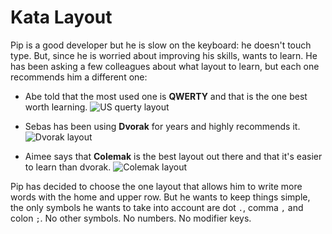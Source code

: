 Kata Layout
===========

Pip is a good developer but he is slow on the keyboard: he doesn't touch type.
But, since he is worried about improving his skills, wants to learn. He has
been asking a few colleagues about what layout to learn, but each one
recommends him a different one:

- Abe told that the most used one is **QWERTY** and that is the one best worth
  learning.
  ![US querty layout](http://upload.wikimedia.org/wikipedia/en/thumb/5/51/KB_United_States-NoAltGr.svg/420px-KB_United_States-NoAltGr.svg.png "US querty layout")

- Sebas has been using **Dvorak** for years and highly recommends it.
  ![Dvorak layout](http://upload.wikimedia.org/wikipedia/commons/thumb/2/25/KB_United_States_Dvorak.svg/420px-KB_United_States_Dvorak.svg.png "Dvorak layout")

- Aimee says that **Colemak** is the best layout out there and that it's easier
  to learn than dvorak.
  ![Colemak layout](http://upload.wikimedia.org/wikipedia/commons/thumb/8/84/KB_US-Colemak.svg/420px-KB_US-Colemak.svg.png "Colemak layout")

Pip has decided to choose the one layout that allows him to write more words
with the home and upper row. But he wants to keep things simple, the only
symbols he wants to take into account are dot `.`, comma `,` and colon
`;`. No other symbols. No numbers. No modifier keys.
